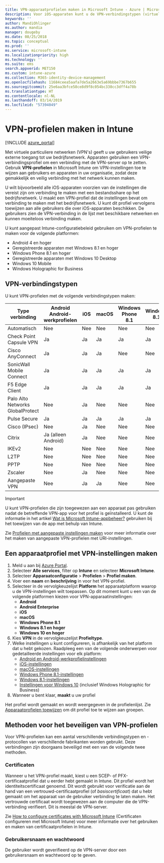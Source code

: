 ```yaml
---
title: VPN-apparaatprofielen maken in Microsoft Intune - Azure | Microsoft Docs
description: Voor iOS-apparaten kunt u de VPN-verbindingstypen (virtuele privénetwerken) bekijken, een VPN-apparaatprofiel maken in Azure Portal en uw opties bekijken voor het beveiligen van het VPN-profiel met certificaten, of een gebruikersnaam met wachtwoord in Microsoft Intune.
keywords: ''
author: MandiOhlinger
ms.author: mandia
manager: dougeby
ms.date: 08/25/2018
ms.topic: conceptual
ms.prod: ''
ms.service: microsoft-intune
ms.localizationpriority: high
ms.technology: ''
ms.suite: ems
search.appverid: MET150
ms.custom: intune-azure
ms.collection: M365-identity-device-management
ms.openlocfilehash: 11684ceea5aafa7de5a2663e5a69bbbe7367b655
ms.sourcegitcommit: 25e6aa3bfce58ce8d9f8c054bc338cc3dff4a78b
ms.translationtype: HT
ms.contentlocale: nl-NL
ms.lasthandoff: 03/14/2019
ms.locfileid: "57394049"
---
```

# <a name="create-vpn-profiles-in-intune"></a>VPN-profielen maken in Intune

[!INCLUDE [azure_portal](./includes/azure_portal.md)]

Met virtuele particuliere netwerken (VPN's) geeft u uw gebruikers veilige externe toegang tot uw bedrijfsnetwerk. Apparaten gebruiken een VPN-verbindingsprofiel om een verbinding met de VPN-server op te zetten. Gebruik **VPN-profielen** in Microsoft Intune om VPN-instellingen toe te wijzen aan gebruikers en apparaten in uw organisatie, zodat deze gemakkelijk en veilig verbinding met het netwerk kunnen maken.

U wilt bijvoorbeeld alle iOS-apparaten voorzien van de instellingen die vereist zijn om verbinding te maken met een bestandsshare op het bedrijfsnetwerk. U maakt een VPN-profiel dat de instellingen bevat om verbinding te maken met het bedrijfsnetwerk. U kunt dit profiel vervolgens toewijzen aan alle gebruikers die over iOS-apparaten beschikken. De gebruikers zien de VPN-verbinding in de lijst met beschikbare netwerken en kunnen moeiteloos verbinding maken.

U kunt aangepast Intune-configuratiebeleid gebruiken om VPN-profielen te maken voor de volgende platformen:

* Android 4 en hoger
* Geregistreerde apparaten met Windows 8.1 en hoger
* Windows Phone 8.1 en hoger
* Geregistreerde apparaten met Windows 10 Desktop
* Windows 10 Mobile
* Windows Holographic for Business

## <a name="vpn-connection-types"></a>VPN-verbindingstypen

U kunt VPN-profielen met de volgende verbindingstypen maken:

|Type verbinding|Android<br>Android-werkprofielen|iOS|macOS|Windows Phone 8.1|Windows 8.1|Windows 10|
|-|-|-|-|-|-|-|
|Automatisch|Nee|Nee|Nee|Nee|Nee|Ja|
|Check Point Capsule VPN|Ja|Ja|Ja|Ja|Ja|Ja|
|Cisco AnyConnect|Ja|Ja|Ja|Nee|Nee|Nee|
|SonicWall Mobile Connect|Ja|Ja|Ja|Ja|Ja|Ja|
|F5 Edge Client|Ja|Ja|Ja|Ja|Ja|Ja|
|Palo Alto Networks GlobalProtect|Nee|Ja|Nee|Nee|Nee|Ja|
|Pulse Secure|Ja|Ja|Ja|Ja|Ja|Ja|
|Cisco (IPsec)|Nee|Ja|Nee|Nee|Nee|Nee|
|Citrix|Ja (alleen Android)|Ja|Nee|Nee|Nee|Ja|
|IKEv2|Nee|Nee|Nee|Nee|Nee|Ja|
|L2TP|Nee|Nee|Nee|Nee|Nee|Ja|
|PPTP|Nee|Nee|Nee|Nee|Nee|Ja|
|Zscaler|Nee|Ja|Nee|Nee|Nee|Nee|
|Aangepaste VPN|Nee|Ja|Ja|Nee|Nee|Nee|

> [!IMPORTANT]
> U kunt VPN-profielen die zijn toegewezen aan een apparaat pas gebruiken nadat de betreffende VPN-app voor het profiel is geïnstalleerd. U kunt de informatie in het artikel [Wat is Microsoft Intune-appbeheer?](app-management.md) gebruiken bij het toewijzen van de app met behulp van Intune.  

Zie [Profielen met aangepaste instellingen maken](custom-settings-configure.md) voor meer informatie over het maken van aangepaste VPN-profielen met URI-instellingen.

## <a name="create-a-device-profile-containing-vpn-settings"></a>Een apparaatprofiel met VPN-instellingen maken

1. Meld u aan bij [Azure Portal](https://portal.azure.com).
2. Selecteer **Alle services**, filter op **Intune** en selecteer **Microsoft Intune**.
3. Selecteer **Apparaatconfiguratie** > **Profielen** > **Profiel maken**.
4. Voer een **naam** en **beschrijving** in voor het VPN-profiel.
5. Selecteer in de vervolgkeuzelijst **Platform** het apparaatplatform waarop u de VPN-instellingen wilt toepassen. Op dit moment kunt u een van de volgende platformen kiezen voor VPN-apparaatinstellingen:
   - **Android**
   - **Android Enterprise**
   - **iOS**
   - **macOS**
   - **Windows Phone 8.1**
   - **Windows 8.1 en hoger**
   - **Windows 10 en hoger**
6. Kies **VPN** in de vervolgkeuzelijst **Profieltype**.
7. Welke instellingen u kunt configureren, is afhankelijk van het platform dat u hebt gekozen. Raadpleeg een van de volgende onderwerpen voor gedetailleerde instellingen voor elk platform:
   - [Android en Android-werkprofielinstellingen](vpn-settings-android.md)
   - [iOS-instellingen](vpn-settings-ios.md)
   - [macOS-instellingen](vpn-settings-macos.md)
   - [Windows Phone 8.1-instellingen](vpn-settings-windows-phone-8-1.md)
   - [Windows 8.1-instellingen](vpn-settings-windows-8-1.md)
   - [Instellingen voor Windows 10](vpn-settings-windows-10.md) (inclusief Windows Holographic for Business)
8. Wanneer u bent klaar, **maakt** u uw profiel

Het profiel wordt gemaakt en wordt weergegeven in de profielenlijst. Zie [Apparaatprofielen toewijzen](device-profile-assign.md) om dit profiel toe te wijzen aan groepen.

## <a name="methods-of-securing-vpn-profiles"></a>Methoden voor het beveiligen van VPN-profielen

Voor VPN-profielen kan een aantal verschillende verbindingstypen en -protocollen van verschillende fabrikanten worden gebruikt. Deze verbindingen zijn doorgaans beveiligd met een van de volgende twee methoden.

### <a name="certificates"></a>Certificaten

Wanneer u het VPN-profiel maakt, kiest u een SCEP- of PFX-certificaatprofiel dat u eerder hebt gemaakt in Intune. Dit profiel wordt het identiteitscertificaat genoemd. Dit wordt gebruikt voor verificatie aan de hand van een vertrouwd-certificaatprofiel (of *basiscertificaat*) dat u hebt gemaakt om het apparaat van de gebruiker verbinding te laten maken. Het vertrouwde certificaat wordt toegewezen aan de computer die de VPN-verbinding verifieert. Dit is meestal de VPN-server.

Zie [How to configure certificates with Microsoft Intune](certificates-configure.md) (Certificaten configureren met Microsoft Intune) voor meer informatie over het gebruiken en maken van certificaatprofielen in Intune.

### <a name="user-name-and-password"></a>Gebruikersnaam en wachtwoord

De gebruiker wordt geverifieerd op de VPN-server door een gebruikersnaam en wachtwoord op te geven.
